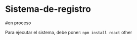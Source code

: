<h1>Sistema-de-registro</h1>

#en proceso

Para ejecutar el sistema, debe poner:
```npm install react```
other
